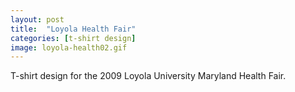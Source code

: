 ```yaml
---
layout: post
title:  "Loyola Health Fair"
categories: [t-shirt design]
image: loyola-health02.gif
---
```


T-shirt design for the 2009 Loyola University Maryland Health Fair.